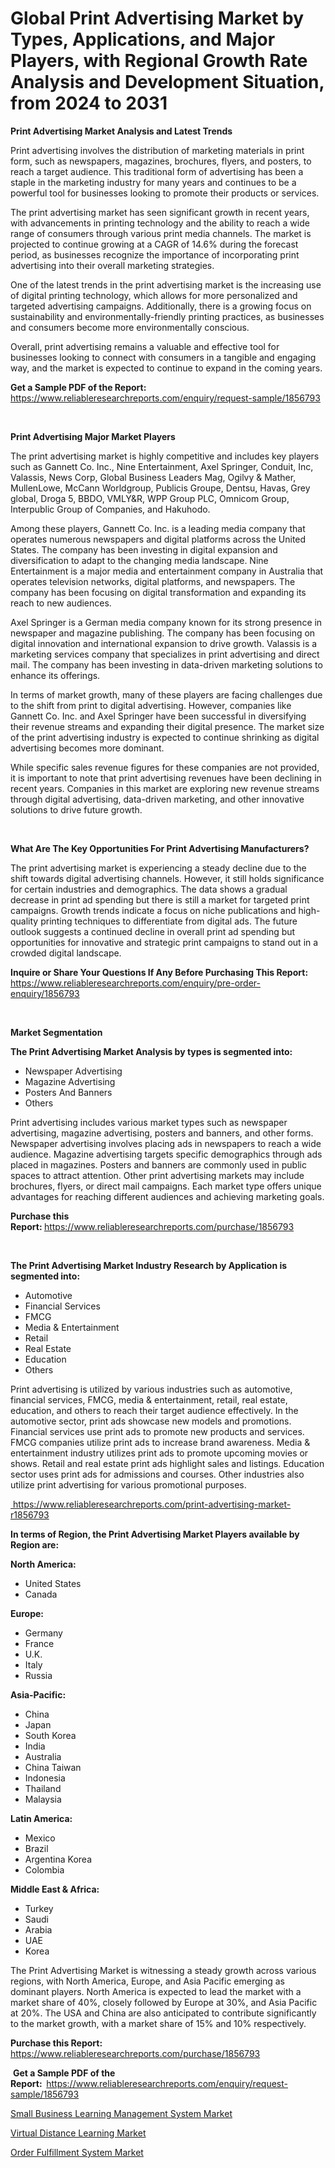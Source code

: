 <p><h1>Global Print Advertising Market by Types, Applications, and Major Players, with Regional Growth Rate Analysis and Development Situation, from 2024 to 2031</h1></p><p><strong>Print Advertising Market Analysis and Latest Trends</strong></p>
<p><p>Print advertising involves the distribution of marketing materials in print form, such as newspapers, magazines, brochures, flyers, and posters, to reach a target audience. This traditional form of advertising has been a staple in the marketing industry for many years and continues to be a powerful tool for businesses looking to promote their products or services.</p><p>The print advertising market has seen significant growth in recent years, with advancements in printing technology and the ability to reach a wide range of consumers through various print media channels. The market is projected to continue growing at a CAGR of 14.6% during the forecast period, as businesses recognize the importance of incorporating print advertising into their overall marketing strategies.</p><p>One of the latest trends in the print advertising market is the increasing use of digital printing technology, which allows for more personalized and targeted advertising campaigns. Additionally, there is a growing focus on sustainability and environmentally-friendly printing practices, as businesses and consumers become more environmentally conscious.</p><p>Overall, print advertising remains a valuable and effective tool for businesses looking to connect with consumers in a tangible and engaging way, and the market is expected to continue to expand in the coming years.</p></p>
<p><strong>Get a Sample PDF of the Report:&nbsp;</strong> <a href="https://www.reliableresearchreports.com/enquiry/request-sample/1856793">https://www.reliableresearchreports.com/enquiry/request-sample/1856793</a></p>
<p>&nbsp;</p>
<p><strong>Print Advertising Major Market Players</strong></p>
<p><p>The print advertising market is highly competitive and includes key players such as Gannett Co. Inc., Nine Entertainment, Axel Springer, Conduit, Inc, Valassis, News Corp, Global Business Leaders Mag, Ogilvy & Mather, MullenLowe, McCann Worldgroup, Publicis Groupe, Dentsu, Havas, Grey global, Droga 5, BBDO, VMLY&R, WPP Group PLC, Omnicom Group, Interpublic Group of Companies, and Hakuhodo.</p><p>Among these players, Gannett Co. Inc. is a leading media company that operates numerous newspapers and digital platforms across the United States. The company has been investing in digital expansion and diversification to adapt to the changing media landscape. Nine Entertainment is a major media and entertainment company in Australia that operates television networks, digital platforms, and newspapers. The company has been focusing on digital transformation and expanding its reach to new audiences.</p><p>Axel Springer is a German media company known for its strong presence in newspaper and magazine publishing. The company has been focusing on digital innovation and international expansion to drive growth. Valassis is a marketing services company that specializes in print advertising and direct mail. The company has been investing in data-driven marketing solutions to enhance its offerings.</p><p>In terms of market growth, many of these players are facing challenges due to the shift from print to digital advertising. However, companies like Gannett Co. Inc. and Axel Springer have been successful in diversifying their revenue streams and expanding their digital presence. The market size of the print advertising industry is expected to continue shrinking as digital advertising becomes more dominant.</p><p>While specific sales revenue figures for these companies are not provided, it is important to note that print advertising revenues have been declining in recent years. Companies in this market are exploring new revenue streams through digital advertising, data-driven marketing, and other innovative solutions to drive future growth.</p></p>
<p>&nbsp;</p>
<p><strong>What Are The Key Opportunities For Print Advertising Manufacturers?</strong></p>
<p><p>The print advertising market is experiencing a steady decline due to the shift towards digital advertising channels. However, it still holds significance for certain industries and demographics. The data shows a gradual decrease in print ad spending but there is still a market for targeted print campaigns. Growth trends indicate a focus on niche publications and high-quality printing techniques to differentiate from digital ads. The future outlook suggests a continued decline in overall print ad spending but opportunities for innovative and strategic print campaigns to stand out in a crowded digital landscape.</p></p>
<p><strong>Inquire or Share Your Questions If Any Before Purchasing This Report:</strong> <a href="https://www.reliableresearchreports.com/enquiry/pre-order-enquiry/1856793">https://www.reliableresearchreports.com/enquiry/pre-order-enquiry/1856793</a></p>
<p>&nbsp;</p>
<p><strong>Market Segmentation</strong></p>
<p><strong>The Print Advertising Market Analysis by types is segmented into:</strong></p>
<p><ul><li>Newspaper Advertising</li><li>Magazine Advertising</li><li>Posters And Banners</li><li>Others</li></ul></p>
<p><p>Print advertising includes various market types such as newspaper advertising, magazine advertising, posters and banners, and other forms. Newspaper advertising involves placing ads in newspapers to reach a wide audience. Magazine advertising targets specific demographics through ads placed in magazines. Posters and banners are commonly used in public spaces to attract attention. Other print advertising markets may include brochures, flyers, or direct mail campaigns. Each market type offers unique advantages for reaching different audiences and achieving marketing goals.</p></p>
<p><strong>Purchase this Report:&nbsp;</strong><a href="https://www.reliableresearchreports.com/purchase/1856793">https://www.reliableresearchreports.com/purchase/1856793</a></p>
<p>&nbsp;</p>
<p><strong>The Print Advertising Market Industry Research by Application is segmented into:</strong></p>
<p><ul><li>Automotive</li><li>Financial Services</li><li>FMCG</li><li>Media & Entertainment</li><li>Retail</li><li>Real Estate</li><li>Education</li><li>Others</li></ul></p>
<p><p>Print advertising is utilized by various industries such as automotive, financial services, FMCG, media & entertainment, retail, real estate, education, and others to reach their target audience effectively. In the automotive sector, print ads showcase new models and promotions. Financial services use print ads to promote new products and services. FMCG companies utilize print ads to increase brand awareness. Media & entertainment industry utilizes print ads to promote upcoming movies or shows. Retail and real estate print ads highlight sales and listings. Education sector uses print ads for admissions and courses. Other industries also utilize print advertising for various promotional purposes.</p></p>
<p><a href="https://www.reliableresearchreports.com/print-advertising-market-r1856793">&nbsp;https://www.reliableresearchreports.com/print-advertising-market-r1856793</a></p>
<p><strong>In terms of Region, the Print Advertising Market Players available by Region are:</strong></p>
<p>
    <p> <strong> North America: </strong>
        <ul>
            <li>United States</li>
            <li>Canada</li>
        </ul>
        </p> 
    <p> <strong> Europe: </strong>
        <ul>
            <li>Germany</li>
            <li>France</li>
            <li>U.K.</li>
            <li>Italy</li>
            <li>Russia</li>
        </ul>
        </p> 
    <p> <strong> Asia-Pacific: </strong>
        <ul>
            <li>China</li>
            <li>Japan</li>
            <li>South Korea</li>
            <li>India</li>
            <li>Australia</li>
            <li>China Taiwan</li>
            <li>Indonesia</li>
            <li>Thailand</li>
            <li>Malaysia</li>
        </ul>
        </p> 
    <p> <strong> Latin America: </strong>
        <ul>
            <li>Mexico</li>
            <li>Brazil</li>
            <li>Argentina Korea</li>
            <li>Colombia</li>
        </ul>
        </p> 
    <p> <strong> Middle East & Africa: </strong>
        <ul>
            <li>Turkey</li>
            <li>Saudi</li>
            <li>Arabia</li>
            <li>UAE</li>
            <li>Korea</li>
        </ul>
    </p>
    </p>
<p><p>The Print Advertising Market is witnessing a steady growth across various regions, with North America, Europe, and Asia Pacific emerging as dominant players. North America is expected to lead the market with a market share of 40%, closely followed by Europe at 30%, and Asia Pacific at 20%. The USA and China are also anticipated to contribute significantly to the market growth, with a market share of 15% and 10% respectively.</p></p>
<p><strong>Purchase this Report: </strong><a href="https://www.reliableresearchreports.com/purchase/1856793">https://www.reliableresearchreports.com/purchase/1856793</a></p>
<p>&nbsp;<strong>Get a Sample PDF of the Report:&nbsp;&nbsp;</strong><a href="https://www.reliableresearchreports.com/enquiry/request-sample/1856793">https://www.reliableresearchreports.com/enquiry/request-sample/1856793</a></p>
<p><strong></strong></p>
<p><p><a href="https://github.com/nafiafirdania/Market-Research-Report-List-1/blob/main/small-business-learning-management-system-market.md">Small Business Learning Management System Market</a></p><p><a href="https://github.com/kulaberyasin52/Market-Research-Report-List-1/blob/main/virtual-distance-learning-market.md">Virtual Distance Learning Market</a></p><p><a href="https://github.com/emnqcawl19/Market-Research-Report-List-1/blob/main/order-fulfillment-system-market.md">Order Fulfillment System Market</a></p></p>